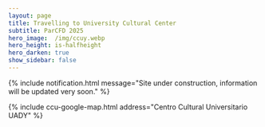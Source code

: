 ```yaml
---
layout: page
title: Travelling to University Cultural Center
subtitle: ParCFD 2025
hero_image:  /img/ccuy.webp
hero_height: is-halfheight
hero_darken: true
show_sidebar: false
---
```


{% include notification.html message="Site under construction, information will be updated very soon." %}

{% include ccu-google-map.html address="Centro Cultural Universitario UADY" %}
